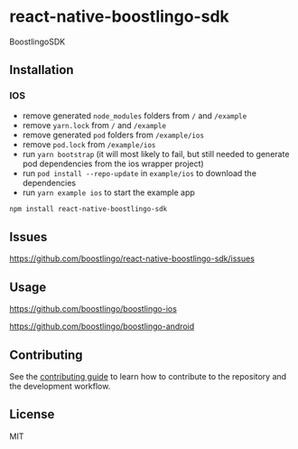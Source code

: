 # react-native-boostlingo-sdk

BoostlingoSDK

## Installation

### IOS

- remove generated `node_modules` folders from `/` and `/example`
- remove `yarn.lock` from `/` and `/example`
- remove generated `pod` folders from `/example/ios`
- remove `pod.lock` from `/example/ios`
- run `yarn bootstrap` (it will most likely to fail, but still needed to generate pod dependencies from the ios wrapper project)
- run `pod install --repo-update` in `example/ios` to download the dependencies
- run `yarn example ios` to start the example app

```sh
npm install react-native-boostlingo-sdk
```

## Issues

<https://github.com/boostlingo/react-native-boostlingo-sdk/issues>

## Usage

<https://github.com/boostlingo/boostlingo-ios>

<https://github.com/boostlingo/boostlingo-android>

## Contributing

See the [contributing guide](CONTRIBUTING.md) to learn how to contribute to the repository and the development workflow.

## License

MIT

